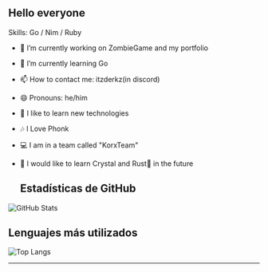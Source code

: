 ## Hello everyone

Skills: Go / Nim / Ruby 

- 🔭 I’m currently working on ZombieGame and my portfolio
- 🌱 I’m currently learning Go
- 📫 How to contact me: itzderkz(in discord)
- 😄 Pronouns: he/him
- 🙂 I like to learn new technologies
- 🎶 I Love Phonk
- 💻 I am in a team called "KorxTeam"
- 💯 I would like to learn Crystal and Rust🦀 in the future

  ## Estadísticas de GitHub

![GitHub Stats](https://github-readme-stats.vercel.app/api?username=ZDerkzx&show_icons=true&count_private=true)



## Lenguajes más utilizados

![Top Langs](https://github-readme-stats.vercel.app/api/top-langs/?username=ZDerkzx&layout=compact)


------


